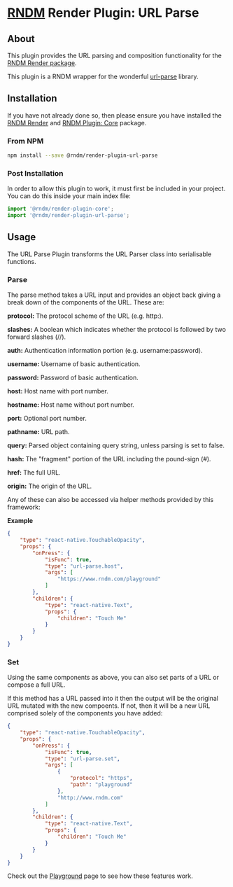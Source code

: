 # [RNDM](https://www.rndm.com) Render Plugin: URL Parse

## About

This plugin provides the URL parsing and composition functionality for the [RNDM Render package](https://www.rndm.com/docs/rndm-render).

This plugin is a RNDM wrapper for the wonderful [url-parse](https://github.com/unshiftio/url-parse) library.

## Installation

If you have not already done so, then please ensure you have installed the [RNDM Render](https://www.rndm.com/docs/rndm-render) and [RNDM Plugin: Core](https://www.rndm.com/docs/rndm-render/plugin/core) package.

### From NPM

```sh
npm install --save @rndm/render-plugin-url-parse
```

### Post Installation

In order to allow this plugin to work, it must first be included in your project. You can do this inside your main index file:

```javascript
import '@rndm/render-plugin-core';
import '@rndm/render-plugin-url-parse';
```

## Usage

The URL Parse Plugin transforms the URL Parser class into serialisable functions.

### Parse

The parse method takes a URL input and provides an object back giving a break down of the components of the URL. These are:

**protocol:** The protocol scheme of the URL (e.g. http:).

**slashes:** A boolean which indicates whether the protocol is followed by two forward slashes (//).

**auth:** Authentication information portion (e.g. username:password).

**username:** Username of basic authentication.

**password:** Password of basic authentication.

**host:** Host name with port number.

**hostname:** Host name without port number.

**port:** Optional port number.

**pathname:** URL path.

**query:** Parsed object containing query string, unless parsing is set to false.

**hash:** The "fragment" portion of the URL including the pound-sign (#).

**href:** The full URL.

**origin:** The origin of the URL.

Any of these can also be accessed via helper methods provided by this framework:

**Example**

```json
{
    "type": "react-native.TouchableOpacity",
    "props": {
        "onPress": {
            "isFunc": true,
            "type": "url-parse.host",
            "args": [
                "https://www.rndm.com/playground"
            ]
        },
        "children": {
            "type": "react-native.Text",
            "props": {
                "children": "Touch Me"
            }
        }
    }
}
```

### Set

Using the same components as above, you can also set parts of a URL or compose a full URL.

If this method has a URL passed into it then the output will be the original URL mutated with the new compoents. If not, then it will be a new URL comprised solely of the components you have added:

```json
{
    "type": "react-native.TouchableOpacity",
    "props": {
        "onPress": {
            "isFunc": true,
            "type": "url-parse.set",
            "args": [
                {
                    "protocol": "https",
                    "path": "playground"
                },
                "http://www.rndm.com"
            ]
        },
        "children": {
            "type": "react-native.Text",
            "props": {
                "children": "Touch Me"
            }
        }
    }
}
```

Check out the [Playground](https://www.rndm.com/playground) page to see how these features work.
